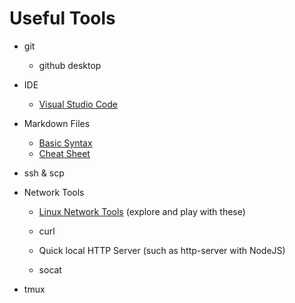 # Useful Tools

* git
    * github desktop

* IDE
    * [Visual Studio Code](https://code.visualstudio.com/)
    
* Markdown Files
    * [Basic Syntax](https://www.markdownguide.org/basic-syntax)
    * [Cheat Sheet](https://www.markdownguide.org/cheat-sheet/)

* ssh & scp

* Network Tools
    * [Linux Network Tools](linuxNetworkTools.md)
         (explore and play with these)
    
    * curl

    * Quick local HTTP Server (such as http-server with NodeJS)

    * socat
    

* tmux


    
